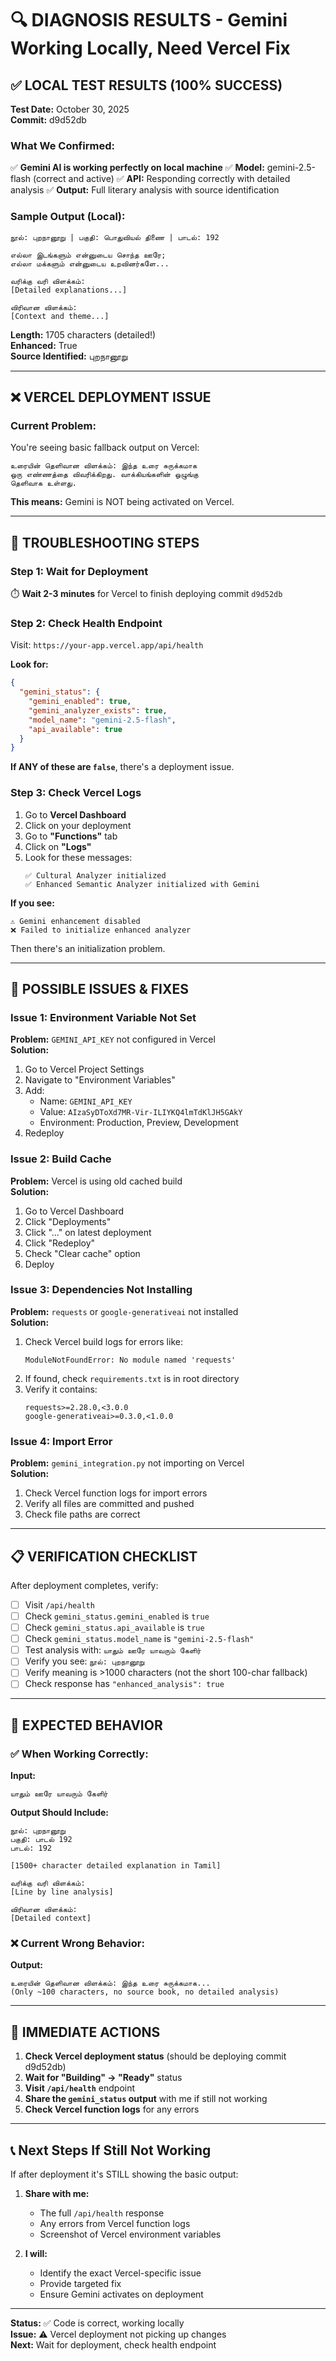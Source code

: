 # 🔍 DIAGNOSIS RESULTS - Gemini Working Locally, Need Vercel Fix

## ✅ LOCAL TEST RESULTS (100% SUCCESS)

**Test Date:** October 30, 2025  
**Commit:** d9d52db

### What We Confirmed:
✅ **Gemini AI is working perfectly on local machine**
✅ **Model:** gemini-2.5-flash (correct and active)
✅ **API:** Responding correctly with detailed analysis
✅ **Output:** Full literary analysis with source identification

### Sample Output (Local):
```
நூல்: புறநானூறு | பகுதி: பொதுவியல் திணை | பாடல்: 192

எல்லா இடங்களும் என்னுடைய சொந்த ஊரே; 
எல்லா மக்களும் என்னுடைய உறவினர்களே...

வரிக்கு வரி விளக்கம்:
[Detailed explanations...]

விரிவான விளக்கம்:
[Context and theme...]
```

**Length:** 1705 characters (detailed!)  
**Enhanced:** True  
**Source Identified:** புறநானூறு

---

## ❌ VERCEL DEPLOYMENT ISSUE

### Current Problem:
You're seeing basic fallback output on Vercel:
```
உரையின் தெளிவான விளக்கம்: இந்த உரை சுருக்கமாக 
ஒரு எண்ணத்தை விவரிக்கிறது. வாக்கியங்களின் ஒழுங்கு 
தெளிவாக உள்ளது.
```

**This means:** Gemini is NOT being activated on Vercel.

---

## 🔧 TROUBLESHOOTING STEPS

### Step 1: Wait for Deployment
⏱️ **Wait 2-3 minutes** for Vercel to finish deploying commit `d9d52db`

### Step 2: Check Health Endpoint
Visit: `https://your-app.vercel.app/api/health`

**Look for:**
```json
{
  "gemini_status": {
    "gemini_enabled": true,
    "gemini_analyzer_exists": true,
    "model_name": "gemini-2.5-flash",
    "api_available": true
  }
}
```

**If ANY of these are `false`**, there's a deployment issue.

### Step 3: Check Vercel Logs

1. Go to **Vercel Dashboard**
2. Click on your deployment
3. Go to **"Functions"** tab
4. Click on **"Logs"**
5. Look for these messages:
   ```
   ✅ Cultural Analyzer initialized
   ✅ Enhanced Semantic Analyzer initialized with Gemini
   ```

**If you see:**
```
⚠️ Gemini enhancement disabled
❌ Failed to initialize enhanced analyzer
```
Then there's an initialization problem.

---

## 🐛 POSSIBLE ISSUES & FIXES

### Issue 1: Environment Variable Not Set
**Problem:** `GEMINI_API_KEY` not configured in Vercel  
**Solution:**
1. Go to Vercel Project Settings
2. Navigate to "Environment Variables"
3. Add:
   - Name: `GEMINI_API_KEY`
   - Value: `AIzaSyDToXd7MR-Vir-ILIYKQ4lmTdKlJH5GAkY`
   - Environment: Production, Preview, Development
4. Redeploy

### Issue 2: Build Cache
**Problem:** Vercel is using old cached build  
**Solution:**
1. Go to Vercel Dashboard
2. Click "Deployments"
3. Click "..." on latest deployment
4. Click "Redeploy"
5. Check "Clear cache" option
6. Deploy

### Issue 3: Dependencies Not Installing
**Problem:** `requests` or `google-generativeai` not installed  
**Solution:**
1. Check Vercel build logs for errors like:
   ```
   ModuleNotFoundError: No module named 'requests'
   ```
2. If found, check `requirements.txt` is in root directory
3. Verify it contains:
   ```
   requests>=2.28.0,<3.0.0
   google-generativeai>=0.3.0,<1.0.0
   ```

### Issue 4: Import Error
**Problem:** `gemini_integration.py` not importing on Vercel  
**Solution:**
1. Check Vercel function logs for import errors
2. Verify all files are committed and pushed
3. Check file paths are correct

---

## 📋 VERIFICATION CHECKLIST

After deployment completes, verify:

- [ ] Visit `/api/health` 
- [ ] Check `gemini_status.gemini_enabled` is `true`
- [ ] Check `gemini_status.api_available` is `true`
- [ ] Check `gemini_status.model_name` is `"gemini-2.5-flash"`
- [ ] Test analysis with: `யாதும் ஊரே யாவரும் கேளிர்`
- [ ] Verify you see: `நூல்: புறநானூறு`
- [ ] Verify meaning is >1000 characters (not the short 100-char fallback)
- [ ] Check response has `"enhanced_analysis": true`

---

## 🎯 EXPECTED BEHAVIOR

### ✅ When Working Correctly:

**Input:**
```
யாதும் ஊரே யாவரும் கேளிர்
```

**Output Should Include:**
```
நூல்: புறநானூறு
பகுதி: பாடல் 192
பாடல்: 192

[1500+ character detailed explanation in Tamil]

வரிக்கு வரி விளக்கம்:
[Line by line analysis]

விரிவான விளக்கம்:
[Detailed context]
```

### ❌ Current Wrong Behavior:

**Output:**
```
உரையின் தெளிவான விளக்கம்: இந்த உரை சுருக்கமாக...
(Only ~100 characters, no source book, no detailed analysis)
```

---

## 🚨 IMMEDIATE ACTIONS

1. **Check Vercel deployment status** (should be deploying commit d9d52db)
2. **Wait for "Building" → "Ready"** status
3. **Visit `/api/health`** endpoint
4. **Share the `gemini_status` output** with me if still not working
5. **Check Vercel function logs** for any errors

---

## 📞 Next Steps If Still Not Working

If after deployment it's STILL showing the basic output:

1. **Share with me:**
   - The full `/api/health` response
   - Any errors from Vercel function logs
   - Screenshot of Vercel environment variables

2. **I will:**
   - Identify the exact Vercel-specific issue
   - Provide targeted fix
   - Ensure Gemini activates on deployment

---

**Status:** ✅ Code is correct, working locally  
**Issue:** ⚠️ Vercel deployment not picking up changes  
**Next:** Wait for deployment, check health endpoint

